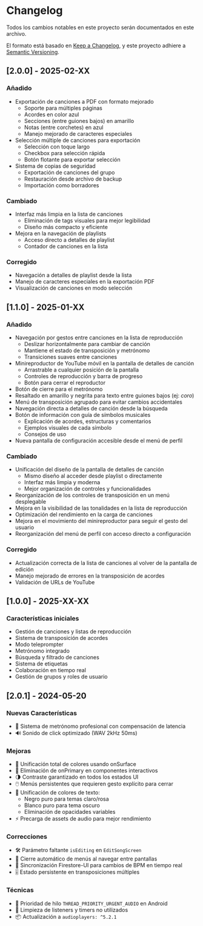 # Changelog

Todos los cambios notables en este proyecto serán documentados en este archivo.

El formato está basado en [Keep a Changelog](https://keepachangelog.com/es-ES/1.0.0/),
y este proyecto adhiere a [Semantic Versioning](https://semver.org/spec/v2.0.0.html).

## [2.0.0] - 2025-02-XX

### Añadido
- Exportación de canciones a PDF con formato mejorado
  - Soporte para múltiples páginas
  - Acordes en color azul
  - Secciones (entre guiones bajos) en amarillo
  - Notas (entre corchetes) en azul
  - Manejo mejorado de caracteres especiales
- Selección múltiple de canciones para exportación
  - Selección con toque largo
  - Checkbox para selección rápida
  - Botón flotante para exportar selección
- Sistema de copias de seguridad
  - Exportación de canciones del grupo
  - Restauración desde archivo de backup
  - Importación como borradores

### Cambiado
- Interfaz más limpia en la lista de canciones
  - Eliminación de tags visuales para mejor legibilidad
  - Diseño más compacto y eficiente
- Mejora en la navegación de playlists
  - Acceso directo a detalles de playlist
  - Contador de canciones en la lista

### Corregido
- Navegación a detalles de playlist desde la lista
- Manejo de caracteres especiales en la exportación PDF
- Visualización de canciones en modo selección

## [1.1.0] - 2025-01-XX

### Añadido
- Navegación por gestos entre canciones en la lista de reproducción
  - Deslizar horizontalmente para cambiar de canción
  - Mantiene el estado de transposición y metrónomo
  - Transiciones suaves entre canciones
- Minireproductor de YouTube móvil en la pantalla de detalles de canción
  - Arrastrable a cualquier posición de la pantalla
  - Controles de reproducción y barra de progreso
  - Botón para cerrar el reproductor
- Botón de cierre para el metrónomo
- Resaltado en amarillo y negrita para texto entre guiones bajos (ej: _coro_)
- Menú de transposición agrupado para evitar cambios accidentales
- Navegación directa a detalles de canción desde la búsqueda
- Botón de información con guía de símbolos musicales
  - Explicación de acordes, estructuras y comentarios
  - Ejemplos visuales de cada símbolo
  - Consejos de uso
- Nueva pantalla de configuración accesible desde el menú de perfil

### Cambiado
- Unificación del diseño de la pantalla de detalles de canción
  - Mismo diseño al acceder desde playlist o directamente
  - Interfaz más limpia y moderna
  - Mejor organización de controles y funcionalidades
- Reorganización de los controles de transposición en un menú desplegable
- Mejora en la visibilidad de las tonalidades en la lista de reproducción
- Optimización del rendimiento en la carga de canciones
- Mejora en el movimiento del minireproductor para seguir el gesto del usuario
- Reorganización del menú de perfil con acceso directo a configuración

### Corregido
- Actualización correcta de la lista de canciones al volver de la pantalla de edición
- Manejo mejorado de errores en la transposición de acordes
- Validación de URLs de YouTube

## [1.0.0] - 2025-XX-XX

### Características iniciales
- Gestión de canciones y listas de reproducción
- Sistema de transposición de acordes
- Modo teleprompter
- Metrónomo integrado
- Búsqueda y filtrado de canciones
- Sistema de etiquetas
- Colaboración en tiempo real
- Gestión de grupos y roles de usuario

## [2.0.1] - 2024-05-20

### Nuevas Características
- 🎵 Sistema de metrónomo profesional con compensación de latencia
- 🔊 Sonido de click optimizado (WAV 2kHz 50ms)

### Mejoras
- 🎨 Unificación total de colores usando onSurface
- 🚫 Eliminación de onPrimary en componentes interactivos
- 🌗 Contraste garantizado en todos los estados UI
- 🖱️ Menús persistentes que requieren gesto explícito para cerrar
- 🎨 Unificación de colores de texto: 
  - Negro puro para temas claro/rosa 
  - Blanco puro para tema oscuro
  - Eliminación de opacidades variables
- ⚡ Precarga de assets de audio para mejor rendimiento

### Correcciones
- 🛠 Parámetro faltante `isEditing` en `EditSongScreen`
- 🚪 Cierre automático de menús al navegar entre pantallas
- 🔄 Sincronización Firestore-UI para cambios de BPM en tiempo real
- 🎚 Estado persistente en transposiciones múltiples

### Técnicas
- 📱 Prioridad de hilo `THREAD_PRIORITY_URGENT_AUDIO` en Android
- 🧹 Limpieza de listeners y timers no utilizados
- 📦 Actualización a `audioplayers: ^5.2.1` 